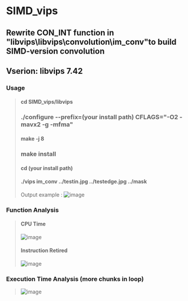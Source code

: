 # SIMD_vips
## Rewrite CON_INT function in "libvips\libvips\convolution\im_conv"to build SIMD-version convolution
## Vserion: libvips 7.42
### Usage
> #### cd SIMD_vips/libvips
> ### ./configure --prefix=(your install path) CFLAGS="-O2 -mavx2 -g -mfma"
> #### make -j 8
> ### make install
> #### cd (your install path)
> #### ./vips im_conv ../testin.jpg ../testedge.jpg ../mask
> Output example :
> ![image](https://user-images.githubusercontent.com/73067915/148349452-8d31c379-066a-4955-9976-2be20735f3b3.png)

### Function Analysis
> #### CPU Time
> ![image](https://user-images.githubusercontent.com/73067915/148349821-a0af0065-683b-48b7-b128-ce16a36640bd.png)
> #### Instruction Retired
> ![image](https://user-images.githubusercontent.com/73067915/148349881-3d530113-62f9-4612-9885-e7c159f6eb3c.png)
### Execution Time Analysis (more chunks in loop)
> ![image](https://user-images.githubusercontent.com/73067915/148350117-e29c74c6-025b-4237-a3cf-760cf4555fb4.png)


